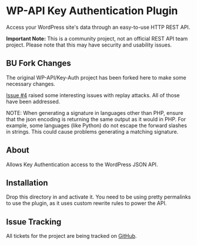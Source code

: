 # WP-API Key Authentication Plugin

Access your WordPress site's data through an easy-to-use HTTP REST API.

**Important Note:** This is a community project, not an official REST API team project. Please note that this may have security and usability issues.

## BU Fork Changes

The original WP-API/Key-Auth project has been forked here to make some necessary changes.

[Issue #4](https://github.com/WP-API/Key-Auth/issues/4) raised some interesting issues with replay attacks. All of those have been addressed.

NOTE: When generating a signature in languages other than PHP, ensure that the json encoding is returning the same output as it would in PHP. For example, some languages (like Python) do not escape the forward slashes in strings. This could cause problems generating a matching signature.

## About

Allows Key Authentication access to the WordPress JSON API.

## Installation

Drop this directory in and activate it. You need to be using pretty permalinks
to use the plugin, as it uses custom rewrite rules to power the API.

## Issue Tracking

All tickets for the project are being tracked on [GitHub][].

[GitHub]: https://github.com/WP-API/Key-Auth
